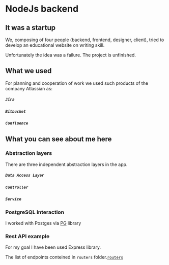 # NodeJs backend 

## It was a startup

We, composing of four people (backend, frontend, designer, client), tried to develop an educational website on writing skill.

Unfortunately the idea was a failure. The project is unfinished.

## What we used

For planning and cooperation of work we used such products of the company Atlassian as:

##### `Jira`

##### `Bitbucket`

##### `Confluence`

## What you can see about me here

### Abstraction layers

There are three independent abstraction layers in the app.

##### `Data Access Layer`

##### `Controller`

##### `Service`

### PostgreSQL interaction

I worked with Postges via [PG](https://www.npmjs.com/package/pg "PG") library 

### Rest API example

For my goal I have been used Express library.

The list of endpoints conteined in `routers` folder.[`routers`](./app/routers)
